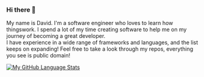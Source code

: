 ### Hi there 👋
<p>   My name is David. I'm a software engineer who loves to learn how thingswork. I spend a lot of my time creating software to help me on my journey of becoming a great developer. <br />
      I have experience in a wide range of frameworks and languages, and the list keeps on expanding! Feel free to take a look through my repos, everything you see is public domain!
</p>

[![My GitHub Language Stats](https://github-readme-stats.vercel.app/api/top-langs/?username=davidgordon12&langs_count=5&theme=tokyonight)]()
